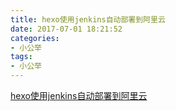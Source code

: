 ```yaml
---
title: hexo使用jenkins自动部署到阿里云
date: 2017-07-01 18:21:52
categories: 
- 小公举
tags:
- 小公举
---
```

 
[hexo使用jenkins自动部署到阿里云](https://dumingcode.github.io/2018/04/21/2018-04-21-hexo%E4%BD%BF%E7%94%A8jenkins%E8%87%AA%E5%8A%A8%E9%83%A8%E7%BD%B2%E5%88%B0%E9%98%BF%E9%87%8C%E4%BA%91/)